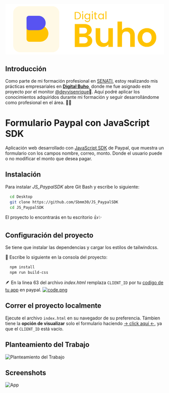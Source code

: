 
![Logo](https://github.com/Sbmm30/JS_PaypalSDK/blob/main/assets/image/imgBuho.png)

## Introducción

Como parte de mi formación profesional en [SENATI](https://www.senati.edu.pe/ 'Servicio Nacional de Adiestramiento en Trabajo Industrial'), estoy realizando mis prácticas empresariales en **[Digital Buho](https://buho.la/)**, donde me fue asignado este proyecto por el monitor [@deyvisenrique](https://github.com/deyvisenrique)💯. Aquí podré aplicar los conocimientos adquiridos durante mi formación y seguir desarrollándome como profesional en el área. 👾✨

# Formulario Paypal con JavaScript SDK


Aplicación web desarrollado con [JavaScript SDK](https://developer.paypal.com/sdk/js/#link-javascriptsdk) de Paypal, que muestra un formulario con los campos nombre, correo, monto. Donde el usuario puede o no modificar el monto que desea pagar.


## Instalación

Para instalar *JS_PaypalSDK* abre Git Bash y escribe lo siguiente:

```bash
  cd Desktop
  git clone https://github.com/Sbmm30/JS_PaypalSDK
  cd JS_PaypalSDK
```
El proyecto lo encontrarás en tu escritorio 👍✨
## Configuración del proyecto

Se tiene que instalar las dependencias y cargar los estilos de tailwindcss.

🧰 Escribe lo siguiente en la consola del proyecto:

```bash
  npm install
  npm run build-css
```

🪶 En la linea 63 del archivo *index.html* remplaza `CLIENT_ID` por tu [codigo de tu app](https://developer.paypal.com/dashboard/applications/sandbox 'REST API apps') en paypal.
[![code.png](https://i.postimg.cc/MGFVMPkB/code.png)](https://postimg.cc/kVWBLygM)


## Correr el proyecto localmente

Ejecute el archivo `index.html` en su navegador de su preferencia. Támbien tiene la **opción de visualizar** solo el formulario haciendo [→ click aquí ←](https://sbmm30.github.io/JS_PaypalSDK/), ya que el `CLIENT_ID` está vacío. 

## Planteamiento del Trabajo

![Planteamiento del Trabajo](https://i.postimg.cc/PJjF8rZ0/Captura-de-pantalla-2023-05-09-102816.png)

## Screenshots

![App](https://i.postimg.cc/N0rgqH21/Captura-de-pantalla-2023-05-09-133716.png)
